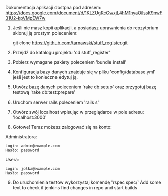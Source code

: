 
Dokumentacja aplikacji dostpna pod adresem: 
https://docs.google.com/document/d/1KLZUgRcGwxjL4hM1hyaOilssK9nwF31U2-kpVMpEW7w

1. Jeśli nie masz kopii aplikacji, a posiadasz uprawnienia do repzytorium sklonuj ją prostym poleceniem:

	git clone https://github.com/tarnawski/stuff_register.git

2. Przejdź do katalogu projektu 'cd stuff_register'
3. Pobierz wymagane pakiety poleceniem 'bundle install'
4. Konfiguracja bazy danych znajduje się w pliku 'config/database.yml' jeśli jest to konieczne edytuj ją.
5. Utwórz bazę danych poleceniem 'rake db:setup' oraz przygotuj bazę testową 'rake db:test:prepare'
6. Uruchom serwer rails poleceniem 'rails s'
7. Otwórz swój localhost wpisując w przeglądarce w pole adresu: 'localhost:3000'
8. Gotowe! Teraz możesz zalogować się na konto:

Administratora:

	Login: admin@example.com
	Hasło: password

Usera:	

	Login: jolka@example.com
	Hasło: password

9. Do uruchomienia testów wykorzystaj komendę 'rspec spec/' 
Add some text to check if jenkins find changes in repo and start builds

